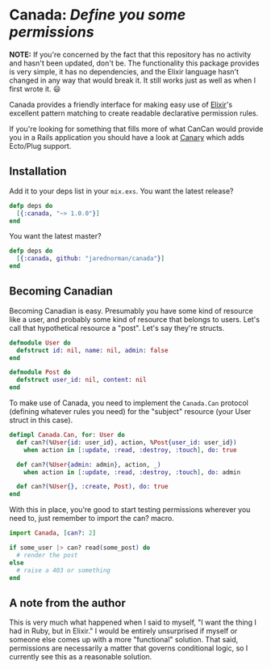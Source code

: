 Canada: _Define you some permissions_
=====================================

**NOTE:** If you're concerned by the fact that this repository has no activity
and hasn't been updated, don't be. The functionality this package provides is
very simple, it has no dependencies, and the Elixir language hasn't changed in
any way that would break it. It still works just as well as when I first wrote it.
:smiley:

Canada provides a friendly interface for making easy use of
[Elixir](http://elixir-lang.org/)'s excellent pattern matching to create
readable declarative permission rules.

If you're looking for something that fills more of what CanCan would provide
you in a Rails application you should have a look at
[Canary](https://github.com/cpjk/canary) which adds Ecto/Plug support.

Installation
------------

Add it to your deps list in your `mix.exs`. You want the latest release?

```elixir
defp deps do
  [{:canada, "~> 1.0.0"}]
end
```

You want the latest master?

```elixir
defp deps do
  [{:canada, github: "jarednorman/canada"}]
end
```

Becoming Canadian
-----------------

Becoming Canadian is easy. Presumably you have some kind of resource like a
user, and probably some kind of resource that belongs to users. Let's call that
hypothetical resource a "post". Let's say they're structs.

```elixir
defmodule User do
  defstruct id: nil, name: nil, admin: false
end

defmodule Post do
  defstruct user_id: nil, content: nil
end
```

To make use of Canada, you need to implement the `Canada.Can` protocol
(defining whatever rules you need) for the "subject" resource (your User struct
in this case).

```elixir
defimpl Canada.Can, for: User do
  def can?(%User{id: user_id}, action, %Post{user_id: user_id})
    when action in [:update, :read, :destroy, :touch], do: true

  def can?(%User{admin: admin}, action, _)
    when action in [:update, :read, :destroy, :touch], do: admin

  def can?(%User{}, :create, Post), do: true
end
```

With this in place, you're good to start testing permissions wherever you need
to, just remember to import the can? macro.

```elixir
import Canada, [can?: 2]

if some_user |> can? read(some_post) do
  # render the post
else
  # raise a 403 or something
end
```

A note from the author
----------------------

This is very much what happened when I said to myself, "I want the thing I had
in Ruby, but in Elixir." I would be entirely unsurprised if myself or someone
else comes up with a more "functional" solution. That said, permissions are
necessarily a matter that governs conditional logic, so I currently see this as
a reasonable solution.
